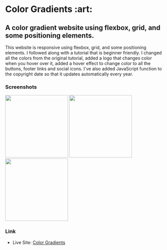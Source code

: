 <h1>Color Gradients :art:</h1>

<h2>A color gradient website using flexbox, grid, and some positioning elements.</h2>

<p>This website is responsive using flexbox, grid, and some positioning elements. I followed along with a tutorial that is beginner friendly. I changed all the colors from the original tutorial, added a logo that changes color when you hover over it, added a hover effect to change color to all the buttons, footer links and social icons. I've also added JavaScript function to the copyright date so that it updates automatically every year.</p>

### Screenshots

<img src="src/images/desktop.png" width="200"> 
<img src="src/images/navbar.png" width="200">
<img src="src/images/mobile.png" width="200">

### Link

- Live Site: [Color Gradients](https://leslielopez25.github.io/Responsive-Website/)
